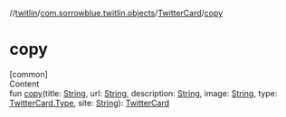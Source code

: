 //[twitlin](../../index.md)/[com.sorrowblue.twitlin.objects](../index.md)/[TwitterCard](index.md)/[copy](copy.md)



# copy  
[common]  
Content  
fun [copy](copy.md)(title: [String](https://kotlinlang.org/api/latest/jvm/stdlib/kotlin/-string/index.html), url: [String](https://kotlinlang.org/api/latest/jvm/stdlib/kotlin/-string/index.html), description: [String](https://kotlinlang.org/api/latest/jvm/stdlib/kotlin/-string/index.html), image: [String](https://kotlinlang.org/api/latest/jvm/stdlib/kotlin/-string/index.html), type: [TwitterCard.Type](-type/index.md), site: [String](https://kotlinlang.org/api/latest/jvm/stdlib/kotlin/-string/index.html)): [TwitterCard](index.md)  




